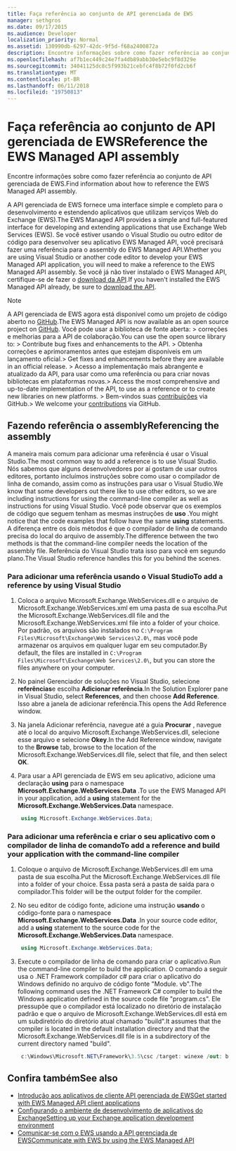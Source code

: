 ```yaml
---
title: Faça referência ao conjunto de API gerenciada de EWS
manager: sethgros
ms.date: 09/17/2015
ms.audience: Developer
localization_priority: Normal
ms.assetid: 130990db-6297-42dc-9f5d-f68a2400872a
description: Encontre informações sobre como fazer referência ao conjunto de API gerenciada de EWS.
ms.openlocfilehash: af7b1ec449c24e7fa4db89abb30e5ebc9f8d329e
ms.sourcegitcommit: 34041125dc8c5f993b21cebfc4f8b72f0fd2cb6f
ms.translationtype: MT
ms.contentlocale: pt-BR
ms.lasthandoff: 06/11/2018
ms.locfileid: "19750813"
---
```

# <a name="reference-the-ews-managed-api-assembly"></a><span data-ttu-id="f8e9d-103">Faça referência ao conjunto de API gerenciada de EWS</span><span class="sxs-lookup"><span data-stu-id="f8e9d-103">Reference the EWS Managed API assembly</span></span>

<span data-ttu-id="f8e9d-104">Encontre informações sobre como fazer referência ao conjunto de API gerenciada de EWS.</span><span class="sxs-lookup"><span data-stu-id="f8e9d-104">Find information about how to reference the EWS Managed API assembly.</span></span>
  
<span data-ttu-id="f8e9d-105">A API gerenciada de EWS fornece uma interface simple e completo para o desenvolvimento e estendendo aplicativos que utilizam serviços Web do Exchange (EWS).</span><span class="sxs-lookup"><span data-stu-id="f8e9d-105">The EWS Managed API provides a simple and full-featured interface for developing and extending applications that use Exchange Web Services (EWS).</span></span> <span data-ttu-id="f8e9d-106">Se você estiver usando o Visual Studio ou outro editor de código para desenvolver seu aplicativo EWS Managed API, você precisará fazer uma referência para o assembly do EWS Managed API.</span><span class="sxs-lookup"><span data-stu-id="f8e9d-106">Whether you are using Visual Studio or another code editor to develop your EWS Managed API application, you will need to make a reference to the EWS Managed API assembly.</span></span> <span data-ttu-id="f8e9d-107">Se você já não tiver instalado o EWS Managed API, certifique-se de fazer o [download da API](http://aka.ms/ews-managed-api-readme).</span><span class="sxs-lookup"><span data-stu-id="f8e9d-107">If you haven't installed the EWS Managed API already, be sure to [download the API](http://aka.ms/ews-managed-api-readme).</span></span>
  
> [!NOTE]
>  <span data-ttu-id="f8e9d-108">A API gerenciada de EWS agora está disponível como um projeto de código aberto no [GitHub](https://github.com/officedev/ews-managed-api).</span><span class="sxs-lookup"><span data-stu-id="f8e9d-108">The EWS Managed API is now available as an open source project on [GitHub](https://github.com/officedev/ews-managed-api).</span></span> <span data-ttu-id="f8e9d-109">Você pode usar a biblioteca de fonte aberta: > correções e melhorias para a API de colaboração.</span><span class="sxs-lookup"><span data-stu-id="f8e9d-109">You can use the open source library to: >  Contribute bug fixes and enhancements to the API.</span></span> <span data-ttu-id="f8e9d-110">> Obtenha correções e aprimoramentos antes que estejam disponíveis em um lançamento oficial.</span><span class="sxs-lookup"><span data-stu-id="f8e9d-110">>  Get fixes and enhancements before they are available in an official release.</span></span> <span data-ttu-id="f8e9d-111">> Acesso a implementação mais abrangente e atualizado da API, para usar como uma referência ou para criar novas bibliotecas em plataformas novas.</span><span class="sxs-lookup"><span data-stu-id="f8e9d-111">>  Access the most comprehensive and up-to-date implementation of the API, to use as a reference or to create new libraries on new platforms.</span></span> <span data-ttu-id="f8e9d-112">> Bem-vindos suas [contribuições](https://github.com/OfficeDev/ews-managed-api/blob/master/CONTRIBUTING.md) via GitHub.</span><span class="sxs-lookup"><span data-stu-id="f8e9d-112">>  We welcome your [contributions](https://github.com/OfficeDev/ews-managed-api/blob/master/CONTRIBUTING.md) via GitHub.</span></span> 
  
## <a name="referencing-the-assembly"></a><span data-ttu-id="f8e9d-113">Fazendo referência o assembly</span><span class="sxs-lookup"><span data-stu-id="f8e9d-113">Referencing the assembly</span></span>

<span data-ttu-id="f8e9d-114">A maneira mais comum para adicionar uma referência é usar o Visual Studio.</span><span class="sxs-lookup"><span data-stu-id="f8e9d-114">The most common way to add a reference is to use Visual Studio.</span></span> <span data-ttu-id="f8e9d-115">Nós sabemos que alguns desenvolvedores por aí gostam de usar outros editores, portanto incluímos instruções sobre como usar o compilador de linha de comando, assim como as instruções para usar o Visual Studio.</span><span class="sxs-lookup"><span data-stu-id="f8e9d-115">We know that some developers out there like to use other editors, so we are including instructions for using the command-line compiler as well as instructions for using Visual Studio.</span></span> <span data-ttu-id="f8e9d-116">Você pode observar que os exemplos de código que seguem tenham as mesmas instruções de **uso** .</span><span class="sxs-lookup"><span data-stu-id="f8e9d-116">You might notice that the code examples that follow have the same **using** statements.</span></span> <span data-ttu-id="f8e9d-117">A diferença entre os dois métodos é que o compilador de linha de comando precisa do local do arquivo de assembly.</span><span class="sxs-lookup"><span data-stu-id="f8e9d-117">The difference between the two methods is that the command-line compiler needs the location of the assembly file.</span></span> <span data-ttu-id="f8e9d-118">Referência do Visual Studio trata isso para você em segundo plano.</span><span class="sxs-lookup"><span data-stu-id="f8e9d-118">The Visual Studio reference handles this for you behind the scenes.</span></span> 
  
### <a name="to-add-a-reference-by-using-visual-studio"></a><span data-ttu-id="f8e9d-119">Para adicionar uma referência usando o Visual Studio</span><span class="sxs-lookup"><span data-stu-id="f8e9d-119">To add a reference by using Visual Studio</span></span>

1. <span data-ttu-id="f8e9d-120">Coloca o arquivo Microsoft.Exchange.WebServices.dll e o arquivo de Microsoft.Exchange.WebServices.xml em uma pasta de sua escolha.</span><span class="sxs-lookup"><span data-stu-id="f8e9d-120">Put the Microsoft.Exchange.WebServices.dll file and the Microsoft.Exchange.WebServices.xml file into a folder of your choice.</span></span> <span data-ttu-id="f8e9d-121">Por padrão, os arquivos são instalados no `C:\Program Files\Microsoft\Exchange\Web Services\2.0\`, mas você pode armazenar os arquivos em qualquer lugar em seu computador.</span><span class="sxs-lookup"><span data-stu-id="f8e9d-121">By default, the files are installed in  `C:\Program Files\Microsoft\Exchange\Web Services\2.0\`, but you can store the files anywhere on your computer.</span></span>
    
2. <span data-ttu-id="f8e9d-122">No painel Gerenciador de soluções no Visual Studio, selecione **referências**e escolha **Adicionar referência**.</span><span class="sxs-lookup"><span data-stu-id="f8e9d-122">In the Solution Explorer pane in Visual Studio, select **References**, and then choose **Add Reference**.</span></span> <span data-ttu-id="f8e9d-123">Isso abre a janela de adicionar referência.</span><span class="sxs-lookup"><span data-stu-id="f8e9d-123">This opens the Add Reference window.</span></span>
    
3. <span data-ttu-id="f8e9d-124">Na janela Adicionar referência, navegue até a guia **Procurar** , navegue até o local do arquivo Microsoft.Exchange.WebServices.dll, selecione esse arquivo e selecione **Okey**.</span><span class="sxs-lookup"><span data-stu-id="f8e9d-124">In the Add Reference window, navigate to the **Browse** tab, browse to the location of the Microsoft.Exchange.WebServices.dll file, select that file, and then select **OK**.</span></span> 
    
4. <span data-ttu-id="f8e9d-125">Para usar a API gerenciada de EWS em seu aplicativo, adicione uma declaração **using** para o namespace **Microsoft.Exchange.WebServices.Data** .</span><span class="sxs-lookup"><span data-stu-id="f8e9d-125">To use the EWS Managed API in your application, add a **using** statement for the **Microsoft.Exchange.WebServices.Data** namespace.</span></span> 
    
   ```cs
    using Microsoft.Exchange.WebServices.Data;
   ```

### <a name="to-add-a-reference-and-build-your-application-with-the-command-line-compiler"></a><span data-ttu-id="f8e9d-126">Para adicionar uma referência e criar o seu aplicativo com o compilador de linha de comando</span><span class="sxs-lookup"><span data-stu-id="f8e9d-126">To add a reference and build your application with the command-line compiler</span></span>

1. <span data-ttu-id="f8e9d-127">Coloque o arquivo de Microsoft.Exchange.WebServices.dll em uma pasta de sua escolha.</span><span class="sxs-lookup"><span data-stu-id="f8e9d-127">Put the Microsoft.Exchange.WebServices.dll file into a folder of your choice.</span></span> <span data-ttu-id="f8e9d-128">Essa pasta será a pasta de saída para o compilador.</span><span class="sxs-lookup"><span data-stu-id="f8e9d-128">This folder will be the output folder for the compiler.</span></span>
    
2. <span data-ttu-id="f8e9d-129">No seu editor de código fonte, adicione uma instrução **usando** o código-fonte para o namespace **Microsoft.Exchange.WebServices.Data** .</span><span class="sxs-lookup"><span data-stu-id="f8e9d-129">In your source code editor, add a **using** statement to the source code for the **Microsoft.Exchange.WebServices.Data** namespace.</span></span> 
    
   ```cs
    using Microsoft.Exchange.WebServices.Data;
   ```

3. <span data-ttu-id="f8e9d-130">Execute o compilador de linha de comando para criar o aplicativo.</span><span class="sxs-lookup"><span data-stu-id="f8e9d-130">Run the command-line compiler to build the application.</span></span> <span data-ttu-id="f8e9d-131">O comando a seguir usa o .NET Framework compilador c# para criar o aplicativo do Windows definido no arquivo de código fonte "Module. vb".</span><span class="sxs-lookup"><span data-stu-id="f8e9d-131">The following command uses the .NET Framework C# compiler to build the Windows application defined in the source code file "program.cs".</span></span> <span data-ttu-id="f8e9d-132">Ele pressupõe que o compilador está localizado no diretório de instalação padrão e que o arquivo de Microsoft.Exchange.WebServices.dll está em um subdiretório do diretório atual chamado "build".</span><span class="sxs-lookup"><span data-stu-id="f8e9d-132">It assumes that the compiler is located in the default installation directory and that the Microsoft.Exchange.WebServices.dll file is in a subdirectory of the current directory named "build".</span></span>
    
   ```cs
    c:\Windows\Microsoft.NET\Framework\3.5\csc /target: winexe /out: build\testApplication /reference: build\Microsoft.Exchange.WebServices.dll program.cs
   ```

## <a name="see-also"></a><span data-ttu-id="f8e9d-133">Confira também</span><span class="sxs-lookup"><span data-stu-id="f8e9d-133">See also</span></span>

- [<span data-ttu-id="f8e9d-134">Introdução aos aplicativos de cliente API gerenciada de EWS</span><span class="sxs-lookup"><span data-stu-id="f8e9d-134">Get started with EWS Managed API client applications</span></span>](get-started-with-ews-managed-api-client-applications.md)    
- [<span data-ttu-id="f8e9d-135">Configurando o ambiente de desenvolvimento de aplicativos do Exchange</span><span class="sxs-lookup"><span data-stu-id="f8e9d-135">Setting up your Exchange application development environment</span></span>](setting-up-your-exchange-application-development-environment.md)   
- [<span data-ttu-id="f8e9d-136">Comunicar-se com o EWS usando a API gerenciada de EWS</span><span class="sxs-lookup"><span data-stu-id="f8e9d-136">Communicate with EWS by using the EWS Managed API</span></span>](how-to-communicate-with-ews-by-using-the-ews-managed-api.md)
    

